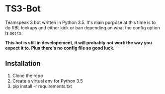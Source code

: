 # TS3-Bot
Teamspeak 3 bot written in Python 3.5. It's main purpose at this time is to do RBL lookups and either kick or ban depending on what the config option is set to.

**This bot is still in developement, it will probably not work the way you expect it to. Plus there's no config file so good luck.**

## Installation
1. Clone the repo
2. Create a virtual env for Python 3.5
3. pip install -r requirements.txt
